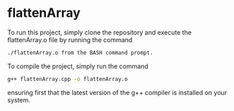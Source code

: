 # flattenArray

To run this project, simply clone the repository and execute the flattenArray.o file by running the command 

```bash
./flattenArray.o from the BASH command prompt.
```

To compile the project, simply run the command

```bash
g++ flattenArray.cpp -o flattenArray.o 
```

ensuring first that the latest version of the g++ compiler is installed on your system.